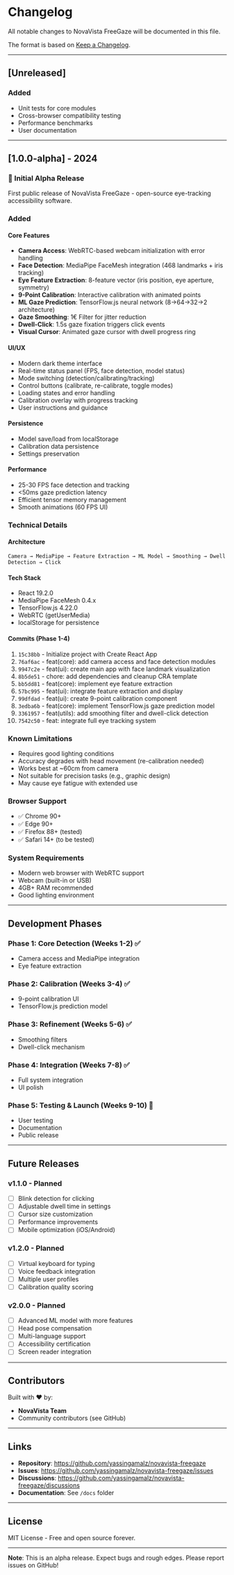 # Changelog

All notable changes to NovaVista FreeGaze will be documented in this file.

The format is based on [Keep a Changelog](https://keepachangelog.com/en/1.0.0/).

---

## [Unreleased]

### Added
- Unit tests for core modules
- Cross-browser compatibility testing
- Performance benchmarks
- User documentation

---

## [1.0.0-alpha] - 2024

### 🎉 Initial Alpha Release

First public release of NovaVista FreeGaze - open-source eye-tracking accessibility software.

### Added

#### Core Features
- **Camera Access**: WebRTC-based webcam initialization with error handling
- **Face Detection**: MediaPipe FaceMesh integration (468 landmarks + iris tracking)
- **Eye Feature Extraction**: 8-feature vector (iris position, eye aperture, symmetry)
- **9-Point Calibration**: Interactive calibration with animated points
- **ML Gaze Prediction**: TensorFlow.js neural network (8→64→32→2 architecture)
- **Gaze Smoothing**: 1€ Filter for jitter reduction
- **Dwell-Click**: 1.5s gaze fixation triggers click events
- **Visual Cursor**: Animated gaze cursor with dwell progress ring

#### UI/UX
- Modern dark theme interface
- Real-time status panel (FPS, face detection, model status)
- Mode switching (detection/calibrating/tracking)
- Control buttons (calibrate, re-calibrate, toggle modes)
- Loading states and error handling
- Calibration overlay with progress tracking
- User instructions and guidance

#### Persistence
- Model save/load from localStorage
- Calibration data persistence
- Settings preservation

#### Performance
- 25-30 FPS face detection and tracking
- <50ms gaze prediction latency
- Efficient tensor memory management
- Smooth animations (60 FPS UI)

### Technical Details

#### Architecture
```
Camera → MediaPipe → Feature Extraction → ML Model → Smoothing → Dwell Detection → Click
```

#### Tech Stack
- React 19.2.0
- MediaPipe FaceMesh 0.4.x
- TensorFlow.js 4.22.0
- WebRTC (getUserMedia)
- localStorage for persistence

#### Commits (Phase 1-4)
1. `15c38bb` - Initialize project with Create React App
2. `76af6ac` - feat(core): add camera access and face detection modules
3. `9947c2e` - feat(ui): create main app with face landmark visualization
4. `8b5de51` - chore: add dependencies and cleanup CRA template
5. `bb5dd81` - feat(core): implement eye feature extraction
6. `57bc995` - feat(ui): integrate feature extraction and display
7. `99dfdad` - feat(ui): create 9-point calibration component
8. `3edba6b` - feat(core): implement TensorFlow.js gaze prediction model
9. `3361957` - feat(utils): add smoothing filter and dwell-click detection
10. `7542c50` - feat: integrate full eye tracking system

### Known Limitations
- Requires good lighting conditions
- Accuracy degrades with head movement (re-calibration needed)
- Works best at ~60cm from camera
- Not suitable for precision tasks (e.g., graphic design)
- May cause eye fatigue with extended use

### Browser Support
- ✅ Chrome 90+
- ✅ Edge 90+
- ✅ Firefox 88+ (tested)
- ✅ Safari 14+ (to be tested)

### System Requirements
- Modern web browser with WebRTC support
- Webcam (built-in or USB)
- 4GB+ RAM recommended
- Good lighting environment

---

## Development Phases

### Phase 1: Core Detection (Weeks 1-2) ✅
- Camera access and MediaPipe integration
- Eye feature extraction

### Phase 2: Calibration (Weeks 3-4) ✅
- 9-point calibration UI
- TensorFlow.js prediction model

### Phase 3: Refinement (Weeks 5-6) ✅
- Smoothing filters
- Dwell-click mechanism

### Phase 4: Integration (Weeks 7-8) ✅
- Full system integration
- UI polish

### Phase 5: Testing & Launch (Weeks 9-10) 🚧
- User testing
- Documentation
- Public release

---

## Future Releases

### v1.1.0 - Planned
- [ ] Blink detection for clicking
- [ ] Adjustable dwell time in settings
- [ ] Cursor size customization
- [ ] Performance improvements
- [ ] Mobile optimization (iOS/Android)

### v1.2.0 - Planned
- [ ] Virtual keyboard for typing
- [ ] Voice feedback integration
- [ ] Multiple user profiles
- [ ] Calibration quality scoring

### v2.0.0 - Planned
- [ ] Advanced ML model with more features
- [ ] Head pose compensation
- [ ] Multi-language support
- [ ] Accessibility certification
- [ ] Screen reader integration

---

## Contributors

Built with ❤️ by:
- **NovaVista Team**
- Community contributors (see GitHub)

---

## Links

- **Repository**: https://github.com/yassingamalz/novavista-freegaze
- **Issues**: https://github.com/yassingamalz/novavista-freegaze/issues
- **Discussions**: https://github.com/yassingamalz/novavista-freegaze/discussions
- **Documentation**: See `/docs` folder

---

## License

MIT License - Free and open source forever.

---

**Note**: This is an alpha release. Expect bugs and rough edges. 
Please report issues on GitHub!
